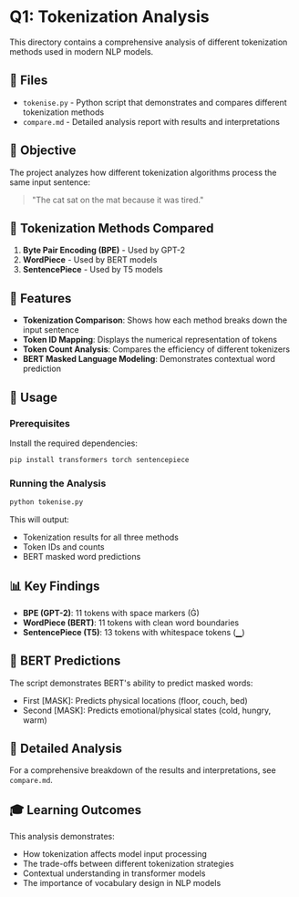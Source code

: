 # Q1: Tokenization Analysis

This directory contains a comprehensive analysis of different tokenization methods used in modern NLP models.

## 📁 Files

- `tokenise.py` - Python script that demonstrates and compares different tokenization methods
- `compare.md` - Detailed analysis report with results and interpretations

## 🎯 Objective

The project analyzes how different tokenization algorithms process the same input sentence:
> "The cat sat on the mat because it was tired."

## 🔧 Tokenization Methods Compared

1. **Byte Pair Encoding (BPE)** - Used by GPT-2
2. **WordPiece** - Used by BERT models  
3. **SentencePiece** - Used by T5 models

## 🧠 Features

- **Tokenization Comparison**: Shows how each method breaks down the input sentence
- **Token ID Mapping**: Displays the numerical representation of tokens
- **Token Count Analysis**: Compares the efficiency of different tokenizers
- **BERT Masked Language Modeling**: Demonstrates contextual word prediction

## 🚀 Usage

### Prerequisites

Install the required dependencies:

```bash
pip install transformers torch sentencepiece
```

### Running the Analysis

```bash
python tokenise.py
```

This will output:
- Tokenization results for all three methods
- Token IDs and counts
- BERT masked word predictions

## 📊 Key Findings

- **BPE (GPT-2)**: 11 tokens with space markers (Ġ)
- **WordPiece (BERT)**: 11 tokens with clean word boundaries
- **SentencePiece (T5)**: 13 tokens with whitespace tokens (▁)

## 🔮 BERT Predictions

The script demonstrates BERT's ability to predict masked words:
- First [MASK]: Predicts physical locations (floor, couch, bed)
- Second [MASK]: Predicts emotional/physical states (cold, hungry, warm)

## 📝 Detailed Analysis

For a comprehensive breakdown of the results and interpretations, see `compare.md`.

## 🎓 Learning Outcomes

This analysis demonstrates:
- How tokenization affects model input processing
- The trade-offs between different tokenization strategies
- Contextual understanding in transformer models
- The importance of vocabulary design in NLP models 